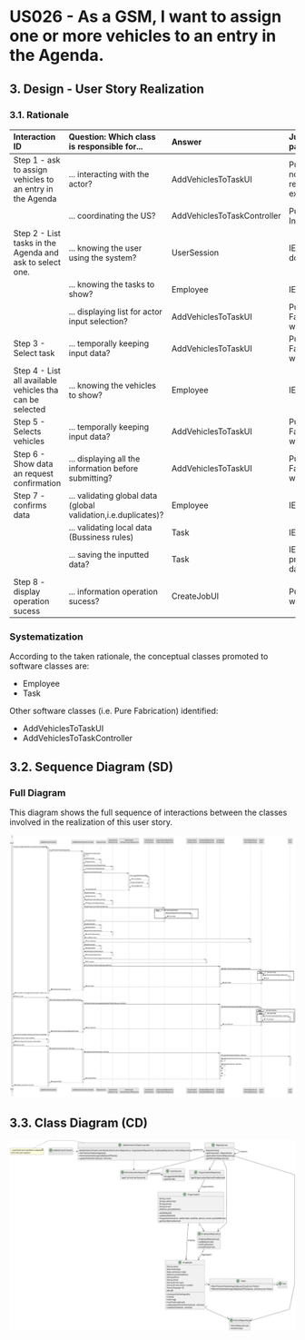 # US026 - As a GSM, I want to assign one or more vehicles to an entry in the Agenda. 

## 3. Design - User Story Realization 

### 3.1. Rationale


| Interaction ID                                            | Question: Which class is responsible for...                    | Answer                      | Justification (with patterns)                                                                       |
|:----------------------------------------------------------|:---------------------------------------------------------------|:----------------------------|:----------------------------------------------------------------------------------------------------|
| Step 1 - ask to assign vehicles to an entry in the Agenda | ... interacting with the actor?                                | AddVehiclesToTaskUI         | Pure Fabrication: there is no reason to assign this responsibility to any existing class in the DM. |
|                                                           | ... coordinating the US?                                       | AddVehiclesToTaskController | Pure Fabrication(System Interaction Controller)                                                     |
| Step 2 - List tasks in the Agenda and ask to select one.  | ... knowing the user using the system?                         | UserSession                 | IE: see Auth component documentation.                                                               |
|                                                           | ... knowing the tasks to show?                                 | Employee                    | IE: knows all tasks.                                                                                |
|                                                           | ... displaying list for actor input selection?                 | AddVehiclesToTaskUI         | Pure Fabrication(Interation with Actor)                                                             |
| Step 3 - Select task                                      | ... temporally keeping input data?                             | AddVehiclesToTaskUI         | Pure Fabrication(Interation with Actor)                                                             | 
| Step 4 - List all available vehicles tha can be selected  | ... knowing the vehicles to show?                              | Employee                    | IE: knows all vehicles                                                                              |
| Step 5 - Selects vehicles                                 | ... temporally keeping input data?                             | AddVehiclesToTaskUI         | Pure Fabrication(Interation with Actor)                                                             |
| Step 6 - Show data an request confirmation                | ... displaying all the information before submitting?          | AddVehiclesToTaskUI         | Pure Fabrication(Interation with Actor)                                                             |                                                                                                                                               
| Step 7 - confirms data		                             | ... validating global data (global validation,i.e.duplicates)? | Employee                    | IE: knows all its tasks.                                                                            |
| 			  		                                         | ... validating local data (Bussiness rules)                    | Task                        | IE: knows is own data.                                                                              |
| 		                                                     | ... saving the inputted data?                                  | Task                        | IE: object created previously has its own data.                                                     |
| Step 8 - display operation sucess	  	                 | ... information operation sucess?                              | CreateJobUI                 | PureFabrication(Interation with Actor)                                                              |              


### Systematization ##

According to the taken rationale, the conceptual classes promoted to software classes are: 

* Employee
* Task

Other software classes (i.e. Pure Fabrication) identified: 

* AddVehiclesToTaskUI  
* AddVehiclesToTaskController


## 3.2. Sequence Diagram (SD)



### Full Diagram

This diagram shows the full sequence of interactions between the classes involved in the realization of this user story.

![Sequence Diagram - Full](svg/us026-sequence-diagram-full.svg)


## 3.3. Class Diagram (CD)

![Class Diagram](svg/us026-class-diagram.svg)